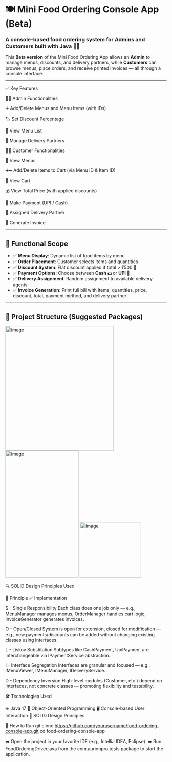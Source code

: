 # 🍽️ Mini Food Ordering Console App (Beta)

### A console-based food ordering system for Admins and Customers built with Java 🧑‍💻

This **Beta version** of the Mini Food Ordering App allows an **Admin** to manage menus, discounts, and delivery partners, while **Customers** can browse menus, place orders, and receive printed invoices — all through a console interface.

---

✅ Key Features

👩‍💼 Admin Functionalities

➕ Add/Delete Menus and Menu Items (with IDs)

🏷️ Set Discount Percentage

📃 View Menu List

🚚 Manage Delivery Partners

👩‍🍳 Customer Functionalities

📖 View Menus

➕➖ Add/Delete Items to Cart (via Menu ID & Item ID)

🛒 View Cart

💰 View Total Price (with applied discounts)

🧾 Make Payment (UPI / Cash)

🧍 Assigned Delivery Partner

🧾 Generate Invoice



---

## 📌 Functional Scope

- ✅ **Menu Display**: Dynamic list of food items by menu
- ✅ **Order Placement**: Customer selects items and quantities
- ✅ **Discount System**: Flat discount applied if total > ₹500 🤑
- ✅ **Payment Options**: Choose between **Cash 💵** or **UPI 📱**
- ✅ **Delivery Assignment**: Random assignment to available delivery agents
- ✅ **Invoice Generation**: Print full bill with items, quantities, price, discount, total, payment method, and delivery partner

---

## 📁 Project Structure (Suggested Packages)

<img width="338" height="389" alt="image" src="https://github.com/user-attachments/assets/7068eafd-1849-4287-b561-b3fd7657b4b2" />

<img width="229" height="397" alt="image" src="https://github.com/user-attachments/assets/0a09f264-0f3f-450a-9e4e-2c554df2a967" />

<img width="191" height="173" alt="image" src="https://github.com/user-attachments/assets/5df63ade-2cff-40c8-9385-ad715ec1d248" />






🔍 SOLID Design Principles Used


🧱 Principle	  ✅ Implementation

S -             Single Responsibility	Each class does one job only — e.g., MenuManager manages menus, OrderManager handles cart logic, InvoiceGenerator generates invoices.

O -             Open/Closed	System is open for extension, closed for modification — e.g., new payments/discounts can be added without changing existing classes using                         interfaces.

L -             Liskov Substitution	Subtypes like CashPayment, UpiPayment are interchangeable via IPaymentService abstraction.

I -             Interface Segregation	Interfaces are granular and focused — e.g., IMenuViewer, IMenuManager, IDeliveryService.

D -             Dependency Inversion	High-level modules (Customer, etc.) depend on interfaces, not concrete classes — promoting flexibility and testability.



🛠️ Technologies Used

☕ Java 17
🧭 Object-Oriented Programming
🖥️ Console-based User Interaction
🧱 SOLID Design Principles


🚀 How to Run
git clone https://github.com/yourusername/food-ordering-console-app.git
cd food-ordering-console-app


➡️ Open the project in your favorite IDE (e.g., IntelliJ IDEA, Eclipse).
➡️ Run FoodOrderingDriver.java from the com.aurionpro.tests package to start the application.


